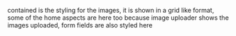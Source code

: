 contained is the styling for the images, it is shown in a grid like format, some of the home aspects are here too because image uploader shows the images uploaded, form fields are also styled here
